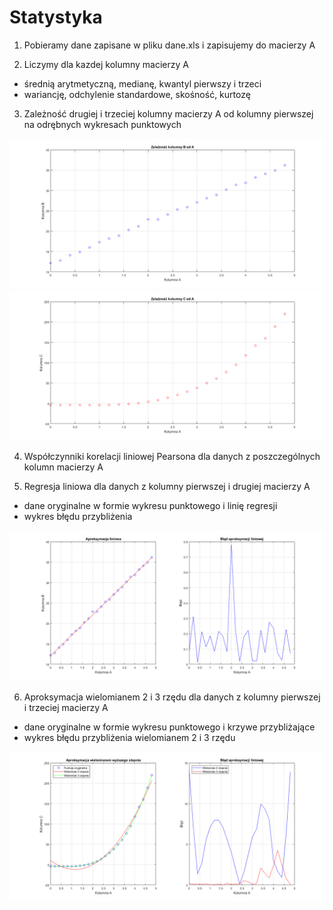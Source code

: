 # Statystyka

1. Pobieramy dane zapisane w pliku dane.xls i zapisujemy do macierzy A

2. Liczymy dla kazdej kolumny macierzy A
- średnią arytmetyczną, medianę, kwantyl pierwszy i trzeci
- wariancję, odchylenie standardowe, skośność, kurtozę

3. Zależność drugiej i trzeciej kolumny macierzy A od kolumny pierwszej na odrębnych wykresach punktowych

<img src="01.png" />
<img src="02.png" />

4. Współczynniki korelacji liniowej Pearsona dla danych z poszczególnych kolumn macierzy A

5. Regresja liniowa dla danych z kolumny pierwszej i drugiej macierzy A
- dane oryginalne w formie wykresu punktowego i linię regresji
- wykres błędu przybliżenia

<img src="03.png" />

6. Aproksymacja wielomianem 2 i 3 rzędu dla danych z kolumny pierwszej i trzeciej macierzy A
- dane oryginalne w formie wykresu punktowego i krzywe przybliżające
- wykres błędu przybliżenia wielomianem 2 i 3 rzędu

<img src="04.png" />
